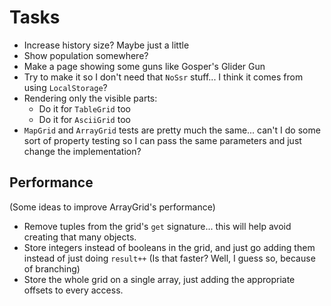 # Tasks
* Increase history size? Maybe just a little
* Show population somewhere?
* Make a page showing some guns like Gosper's Glider Gun
* Try to make it so I don't need that `NoSsr` stuff... I think it comes from using `LocalStorage`?
* Rendering only the visible parts:
  * Do it for `TableGrid` too
  * Do it for `AsciiGrid` too
* `MapGrid` and `ArrayGrid` tests are pretty much the same... can't I do some sort of property testing so I can pass the same parameters and just change the implementation?

## Performance
(Some ideas to improve ArrayGrid's performance)
* Remove tuples from the grid's `get` signature... this will help avoid creating that many objects.
* Store integers instead of booleans in the grid, and just go adding them instead of just doing `result++` (Is that faster? Well, I guess so, because of branching)
* Store the whole grid on a single array, just adding the appropriate offsets to every access.
